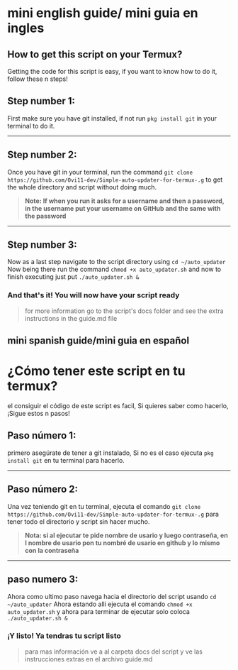 # mini english guide/ mini guia en ingles 

## How to get this script on your Termux?

Getting the code for this script is easy, if you want to know how to do it, follow these n steps!

## Step number 1:

First make sure you have git installed, if not run `pkg install git` in your terminal to do it.

--- 

## Step number 2:

Once you have git in your terminal, run the command `git clone https://github.com/Ovi11-dev/Simple-auto-updater-for-termux-.g` to get the whole directory and script without doing much.

> **Note: If when you run it asks for a username and then a password, in the username put your username on GitHub and the same with the password**

---

## Step number 3:

Now as a last step navigate to the script directory using `cd ~/auto_updater` Now being there run the command `chmod +x auto_updater.sh` and now to finish executing just put `./auto_updater.sh &`

### And that's it! You will now have your script ready 

> for more information go to the script's docs folder and see the extra instructions in the guide.md file

## mini spanish guide/mini guia en español

# ¿Cómo tener este script en tu termux?

el consiguir el código de este script es facil, Si quieres saber como hacerlo, ¡Sigue estos n pasos!

## Paso número 1:

primero asegúrate de tener a git instalado, Si no es el caso ejecuta `pkg install git` en tu terminal para hacerlo.

--- 

## Paso número 2: 

Una vez teniendo git en tu terminal, ejecuta el comando `git clone https://github.com/Ovi11-dev/Simple-auto-updater-for-termux-.g` para tener todo el directorio y script sin hacer mucho.

> **Nota: si al ejecutar te pide nombre de usario y luego contraseña, en l nombre de usario pon tu nombré de usario en github y lo mismo con la contraseña**

---

## paso numero 3:

Ahora como ultimo paso navega hacia el directorio del script usando `cd ~/auto_updater` Ahora estando alli ejecuta el comando `chmod +x auto_updater.sh` y ahora para terminar de ejecutar solo coloca `./auto_updater.sh &`

### ¡Y listo! Ya tendras tu script listo 

> para mas información ve a al carpeta docs del script y ve las instrucciones extras en el archivo guide.md


